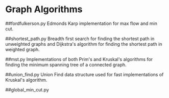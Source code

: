 Graph Algorithms
=====

##fordfulkerson.py
Edmonds Karp implementation for max flow and min cut.
    
##shortest_path.py
Breadth first search for finding the shortest path in unweighted graphs 
and Dijkstra's algorithm for finding the shortest path in weighted graph.

##mst.py
Implementations of both Prim's and Kruskal's algorithms for finding the 
minimum spanning tree of a connected graph.

##union_find.py
Union Find data structure used for fast implementations of Kruskal's algorithm.

##global_min_cut.py